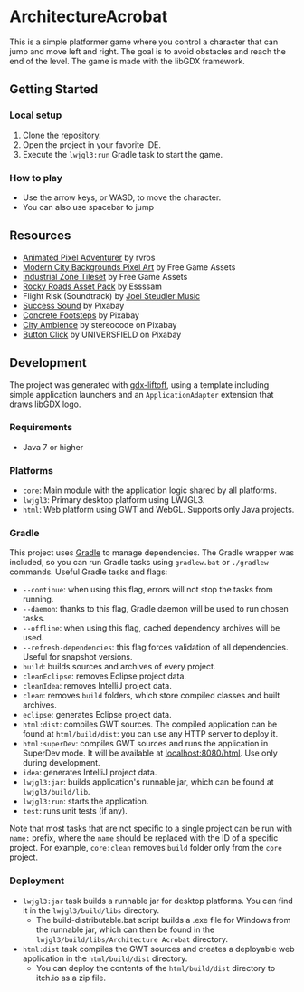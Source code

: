# ArchitectureAcrobat

This is a simple platformer game where you control a character that can jump and move left and right. The goal is to
avoid obstacles and reach the end of the level. The game is made with the libGDX framework.

## Getting Started

### Local setup

1. Clone the repository.
2. Open the project in your favorite IDE.
3. Execute the `lwjgl3:run` Gradle task to start the game.

### How to play

- Use the arrow keys, or WASD, to move the character.
- You can also use spacebar to jump

## Resources

- [Animated Pixel Adventurer](https://rvros.itch.io/animated-pixel-hero) by rvros
- [Modern City Backgrounds Pixel Art](https://free-game-assets.itch.io/free-city-backgrounds-pixel-art) by Free Game
  Assets
- [Industrial Zone Tileset](https://free-game-assets.itch.io/free-industrial-zone-tileset-pixel-art) by Free Game Assets
- [Rocky Roads Asset Pack](https://essssam.itch.io/rocky-roads) by Essssam
- Flight Risk (Soundtrack) by [Joel Steudler Music](https://www.joelsteudlermusic.com/)
- [Success Sound](https://pixabay.com/sound-effects/success-02-68338/) by Pixabay
- [Concrete Footsteps](https://pixabay.com/sound-effects/concrete-footsteps-6752/) by Pixabay
- [City Ambience](https://pixabay.com/sound-effects/sounds-of-the-gloomy-city-of-the-future-126442/) by stereocode on
  Pixabay
- [Button Click](https://pixabay.com/sound-effects/click-button-140881/) by UNIVERSFIELD on Pixabay

## Development

The project was generated with [gdx-liftoff](https://github.com/libgdx/gdx-liftoff), using a template including simple
application launchers and an `ApplicationAdapter` extension that draws libGDX logo.

### Requirements

- Java 7 or higher

### Platforms

- `core`: Main module with the application logic shared by all platforms.
- `lwjgl3`: Primary desktop platform using LWJGL3.
- `html`: Web platform using GWT and WebGL. Supports only Java projects.

### Gradle

This project uses [Gradle](https://gradle.org/) to manage dependencies.
The Gradle wrapper was included, so you can run Gradle tasks using `gradlew.bat` or `./gradlew` commands.
Useful Gradle tasks and flags:

- `--continue`: when using this flag, errors will not stop the tasks from running.
- `--daemon`: thanks to this flag, Gradle daemon will be used to run chosen tasks.
- `--offline`: when using this flag, cached dependency archives will be used.
- `--refresh-dependencies`: this flag forces validation of all dependencies. Useful for snapshot versions.
- `build`: builds sources and archives of every project.
- `cleanEclipse`: removes Eclipse project data.
- `cleanIdea`: removes IntelliJ project data.
- `clean`: removes `build` folders, which store compiled classes and built archives.
- `eclipse`: generates Eclipse project data.
- `html:dist`: compiles GWT sources. The compiled application can be found at `html/build/dist`: you can use any HTTP
  server to deploy it.
- `html:superDev`: compiles GWT sources and runs the application in SuperDev mode. It will be available
  at [localhost:8080/html](http://localhost:8080/html). Use only during development.
- `idea`: generates IntelliJ project data.
- `lwjgl3:jar`: builds application's runnable jar, which can be found at `lwjgl3/build/lib`.
- `lwjgl3:run`: starts the application.
- `test`: runs unit tests (if any).

Note that most tasks that are not specific to a single project can be run with `name:` prefix, where the `name` should
be replaced with the ID of a specific project.
For example, `core:clean` removes `build` folder only from the `core` project.

### Deployment

- `lwjgl3:jar` task builds a runnable jar for desktop platforms. You can find it in the `lwjgl3/build/libs` directory.
    - The build-distributable.bat script builds a .exe file for Windows from the runnable jar, which can then be found
      in the `lwjgl3/build/libs/Architecture Acrobat` directory.
- `html:dist` task compiles the GWT sources and creates a deployable web application in the `html/build/dist` directory.
    - You can deploy the contents of the `html/build/dist` directory to itch.io as a zip file. 
